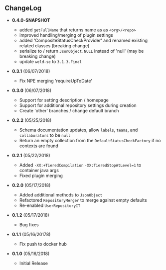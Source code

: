 ## ChangeLog
* **0.4.0-SNAPSHOT**
  - added `getFullName` that returns name as as `<org>/<repo>`
  - improved handling/merging of plugin settings
  - added 'CompositeStatusCheckProvider' and renamed existing related classes (breaking change)
  - serialize to / return `JsonObject.NULL` instead of 'null' (may be breaking change)
  - update `weld-se` to `3.1.3.Final`

* **0.3.1** (06/07/2018)
  - Fix NPE merging 'requireUpToDate'

* **0.3.0** (06/07/2018)
  - Support for setting description / homepage
  - Support for additional repository settings during creation
  - Create 'other' branches / change default branch

* **0.2.2** (05/25/2018)
  - Schema documentation updates, allow `labels`, `teams`, and `collaborators` to be `null`
  - Return an empty collection from the `DefaultStatusCheckFactory` if no contexts are found

* **0.2.1** (05/22/2018)
  - Added `-XX:+TieredCompilation` `-XX:TieredStopAtLevel=1` to container java args
  - Fixed plugin merging 

* **0.2.0** (05/17/2018)
  - Added additional methods to `JsonObject`
  - Refactored `RepositoryMerger` to merge against empty defaults
  - Re-enabled `UserRepositoryIT` 

* **0.1.2** (05/17/2018)
  - Bug fixes

* **0.1.1** (05/16/20178)
  - Fix push to docker hub
  
* **0.1.0** (05/16/2018)
  - Initial Release

